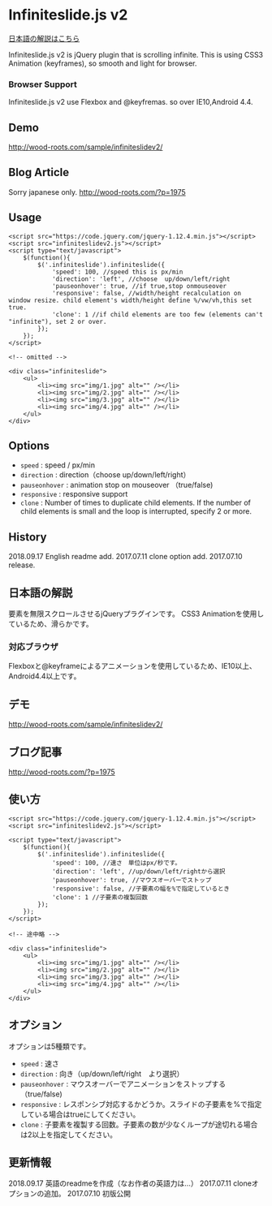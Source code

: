 # Infiniteslide.js v2

[日本語の解説はこちら](#ja)

Infiniteslide.js v2 is jQuery plugin that is scrolling infinite.
This is using CSS3 Animation (keyframes), so smooth and light for browser.

### Browser Support
Infiniteslide.js v2 use Flexbox and @keyfremas.
so over IE10,Android 4.4.

## Demo
<http://wood-roots.com/sample/infiniteslidev2/>

## Blog Article
Sorry japanese only.
<http://wood-roots.com/?p=1975>

## Usage
	<script src="https://code.jquery.com/jquery-1.12.4.min.js"></script>
	<script src="infiniteslidev2.js"></script>
	<script type="text/javascript">
		$(function(){
			$('.infiniteslide').infiniteslide({
				'speed': 100, //speed this is px/min
				'direction': 'left', //choose  up/down/left/right
				'pauseonhover': true, //if true,stop onmouseover
				'responsive': false, //width/height recalculation on window resize. child element's width/height define %/vw/vh,this set true.
				'clone': 1 //if child elements are too few (elements can't "infinite"), set 2 or over.
			});
		});
	</script>

	<!-- omitted -->

	<div class="infiniteslide">
		<ul>
			<li><img src="img/1.jpg" alt="" /></li>
			<li><img src="img/2.jpg" alt="" /></li>
			<li><img src="img/3.jpg" alt="" /></li>
			<li><img src="img/4.jpg" alt="" /></li>
		</ul>
	</div>

## Options
+   `speed` : speed / px/min
+   `direction` : direction（choose up/down/left/right）
+   `pauseonhover` : animation stop on mouseover （true/false)
+   `responsive` : responsive support
+   `clone` : Number of times to duplicate child elements. If the number of child elements is small and the loop is interrupted, specify 2 or more.



## History
2018.09.17 English readme add.
2017.07.11 clone option add.
2017.07.10 release.



## 日本語の解説

<a name="ja"></a>
要素を無限スクロールさせるjQueryプラグインです。
CSS3 Animationを使用しているため、滑らかです。

### 対応ブラウザ
Flexboxと@keyframeによるアニメーションを使用しているため、IE10以上、Android4.4以上です。

## デモ
<http://wood-roots.com/sample/infiniteslidev2/>

## ブログ記事
<http://wood-roots.com/?p=1975>


## 使い方

	<script src="https://code.jquery.com/jquery-1.12.4.min.js"></script>
	<script src="infiniteslidev2.js"></script>

	<script type="text/javascript">
		$(function(){
			$('.infiniteslide').infiniteslide({
				'speed': 100, //速さ　単位はpx/秒です。
				'direction': 'left', //up/down/left/rightから選択
				'pauseonhover': true, //マウスオーバーでストップ
				'responsive': false, //子要素の幅を%で指定しているとき
				'clone': 1 //子要素の複製回数
			});
		});
	</script>

	<!-- 途中略 -->

	<div class="infiniteslide">
		<ul>
			<li><img src="img/1.jpg" alt="" /></li>
			<li><img src="img/2.jpg" alt="" /></li>
			<li><img src="img/3.jpg" alt="" /></li>
			<li><img src="img/4.jpg" alt="" /></li>
		</ul>
	</div>


## オプション
オプションは5種類です。

+   `speed` : 速さ
+   `direction` : 向き（up/down/left/right　より選択）
+   `pauseonhover` : マウスオーバーでアニメーションをストップする（true/false)
+   `responsive` : レスポンシブ対応するかどうか。スライドの子要素を%で指定している場合はtrueにしてください。
+   `clone` : 子要素を複製する回数。子要素の数が少なくループが途切れる場合は2以上を指定してください。


## 更新情報
2018.09.17 英語のreadmeを作成（なお作者の英語力は…）
2017.07.11 cloneオプションの追加。
2017.07.10 初版公開